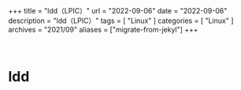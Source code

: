 +++
title = "ldd（LPIC）"
url = "2022-09-06"
date = "2022-09-06"
description = "ldd（LPIC）"
tags = [
  "Linux"
]
categories = [
  "Linux"
]
archives = "2021/09"
aliases = ["migrate-from-jekyl"]
+++

<br>

# ldd

